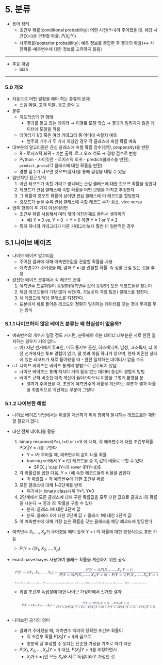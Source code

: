 # 5. 분류

- 용어 정리
    - 조건부 확률(conditional probability): 어떤 사건(Y=i)이 주어졌을 대, 해당 사건(X=i)을 관찰할 확률. $P(X_i|Y_i)$
    - 사후확률(posterior probability): 예측 정보를 통합한 후 결과의 확률(↔ 사전확률-예측변수에 대한 정보를 고려하지 않음)

---

- 주요 개념
    - blah

---

### 5.0 개요

- 자동으로 어떤 결정을 해야 하는 종류의 문제
    - 스팸 메일, 고객 이탈, 광고 클릭 등
- 분류
    - 지도학습의 한 형태
        - 결과를 알고 있는 데이터 → 이걸로 모델 학습 → 결과가 알려지지 않은 데이터에 모델을 적용
    - 데이터가 1/0 혹은 여러 카테고리 중 어디에 속할지 예측
        - 범주의 개수가 두 가지 이상인 경우 각 클래스에 속할 확률 예측
- 대부분의 알고리즘은 관심 클래스에 속할 확률 점수(경향, propensity)를 반환
    - R - 로지스틱 회귀 - 기본 출력: 로그 오즈 척도 → 경향 점수로 변형
    - Python - 사이킷런 - 로지스틱 회귀 - predict(클래스를 반환), `predict_proba`(각 클래스에 대한 확률을 반환)
    - 경향 점수가 나오면 컷오프(절사)를 통해 결정을 내릴 수 있음
- 일반적인 접근 방식
    1. 어떤 레코드가 속할 거라고 생각되는 관심 클래스에 대한 컷오프 확률을 정한다 
    2. 레코드가 관심 클래스에 속할 확률을 어떤 모델을 가지고 추정한다 
    3. 그 확률이 컷오프 확률이 상이면 관심 클래스에 이 레코드를 할당한다 
    - 컷오프가 높을 수록 관심 클래스에 속할 레코드 수가 감소. vice versa
- 범주 항목이 두 가지 이상이라면
    - 조건부 확률 사용해서 여러 개의 이진문제로 돌려서 생각하기
        - 예) Y = 0 vs. Y > 0 → Y > 0 이면 Y = 1 or Y = 2
    - 특히 하나의 카테고리가 다른 카테고리보다 훨씬 더 일반적인 경우

## 5.1 나이브 베이즈

- 나이브 베이즈 알고리즘
    - 주어진 결과에 대해 예측변숫값을 관찰할 확률을 사용
    - 예측변수가 주어졌을 때, 결과 Y = i를 관찰할 확률. 즉 정말 관심 있는 것을 추정
- 완전한 베이즈 분류에서 각 레코드 분류
    1. 예측변수 프로파일이 동일한(예측변수 값이 동일한) 모든 레코드들을 찾는다
    2. 해당 레코드들이 가장 많이 속한(즉, 가능성이 가장 많은) 클래스를 정한다. 
    3. 새 레코드에 해당 클래스를 지정한다. 
    - 표본에서 새로 들어온 레코드와 정확히 일치하는 데이터를 찾는 것에 무게를 두는 방식

### 5.1.1 나이브하지 않은 베이즈 분류는 왜 현실성이 없을까?

- 예측변수의 개수가 일정 정도 커지면, 분류해야 하는 데이터 대부분은 서로 완전 일치하는 경우가 거의 없다.
    - 예) 지난 선거에서 투표한, 미국 중서부 출신, 히스패닉계, 남성, 고소득자, 더 이전 선거에서는 투표 경험이 없고, 딸 셋과 아들 하나가 있으며, 현재 이혼한 상태에 있는 레코드가 새로 들어왔을 때 - 완전 일치하는 데이터가 없을 수도
- c.f. 나이브 베이즈는 베이즈 통계의 방법으로 간주되지 않음
    - 나이브 베이즈는 통계 지식이 거의 필요 없는 데이터 중심의 경험적 방법
    - 베이즈 규칙 비슷한 예측 계산이 들어가다보니 이름을 그렇게 붙였을 분
        - 결과가 주어졌을 때, 초반에 예측변수의 확률을 계산하는 부분과 결과 확률을 최종적으로 계산하는 부분이 그렇다

### 5.1.2 나이브한 해법

- 나이브 베이즈 방법에서는 확률을 계산하기 위해 정확히 일치하는 레코드로만 제한할 필요가 없다.
- 대신 전체 데이터를 활융
    1. binary response(Y=i, i=0 or i=1) 에 대해, 각 예측변수에 대한 조건부확률 P($X_j|Y=i$)를 구한다 
        - Y = i가 주어질 때, 예측변수의 값이 나올 확률
        - training set에서 Y = i인 레코드들 중 $X_j$ 값의 비율로 구할 수 있다
            - $P(X_j \cap (Y=i)) \over {P(Y=i)}$
    2. 각 확률값을 곱한 다음, Y = i 에 속한 레코드들의 비율을 곱한다
        - 각 확률값 = 각 예측변수에 대한 조건부 확률
    3. 모든 클래스에 대해 1~2단계를 반복 
        - 여기서는 binary class니까 Y=1, Y=0
    4. 2단계에서 모든 클래스에 대해 구한 확률값을 모두 더한 값으로 클래스 i의 확률을 나눈다 → 결과 i의 확률을 구할 수 있다
        - 분자: 클래스 i에 대한 2단계 값
        - 분모: 클래스 0에 대한 2단계 값 + 클래스 1에 대한 2단계 값
    5. 이 예측변수에 대해 가장 높은 확률을 갖는 클래스를 해당 레코드에 할당한다 
- 예측변수 $X_1, ..., X_p$가 주어졌을 때의 출력 Y = i 의 확률에 대한 방정식으로 표현 가능
    - $P(Y = i | X_1, X_2, ..., X_p)$
- exact naive bayes 사용하여 클래스 확률을 계산하기 위한 공식
    
    ![Untitled](082ca6e5-a804-4cf7-afc5-182865ae4dc8.png)
    
    - 위를 조건부 독립성에 대한 나이브 가정하에서 전개한 결과
        
        ![Untitled](08388aa6-2d2f-4ace-8c58-5919ad1907b8.png)
        
- 나이브한 공식의 의미
    - 결과가 주어졌을 때, 예측변수 벡터의 정확한 조건부 확률이
        - 각 조건부 확률 $P(X_j | Y = i)$의 곱으로
        - 충분히 잘 추정할 수 있다는 단순한 가정을 기초로 하기 때문
    - $P(X_1, X_2, ..., X_p | Y=i)$  대신, $P(X_j |  Y=i)$를 추정하면서
        - $X_j$가 k ≠ j인 모든 $X_k$와 서로 독립이라고 가정한 것